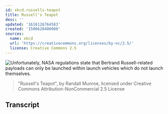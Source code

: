 ```yaml
---
id: xkcd.russells-teapot
title: Russell's Teapot
desc: ''
updated: '1616126764583'
created: '1500620400000'
sources:
  name: xkcd
  url: 'https://creativecommons.org/licenses/by-nc/2.5/'
  license: Creative Commons 2.5
---
```

![Unfortunately, NASA regulations state that Bertrand Russell-related payloads can only be launched within launch vehicles which do not launch themselves.](https://imgs.xkcd.com/comics/russells_teapot.png)
> "Russell's Teapot", by Randall Munroe, licensed under Creative Commons Attribution-NonCommercial 2.5 License

## Transcript
